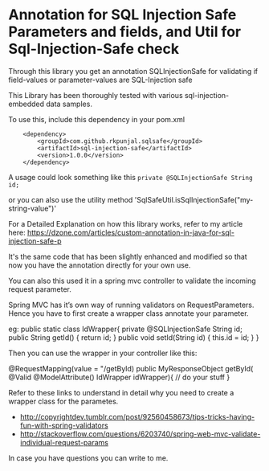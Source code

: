 # Annotation for SQL Injection Safe Parameters and fields, and Util for Sql-Injection-Safe check

Through this library you get an annotation SQLInjectionSafe for validating if field-values or parameter-values are SQL-Injection safe

This Library has been thoroughly tested with various sql-injection-embedded data samples.

To use this, include this dependency in your pom.xml

        <dependency>
            <groupId>com.github.rkpunjal.sqlsafe</groupId>
            <artifactId>sql-injection-safe</artifactId>
            <version>1.0.0</version>
        </dependency>

A usage could look something like this
`private @SQLInjectionSafe String id;`

or you can also use the utility method 
'SqlSafeUtil.isSqlInjectionSafe("my-string-value")'


For a Detailed Explanation on how this library works, refer to my article here: 
https://dzone.com/articles/custom-annotation-in-java-for-sql-injection-safe-p

It's the same code that has been slightly enhanced and modified so that now you have the annotation directly for your own use.


You can also this used it in a spring mvc controller to validate the incoming request parameter.

Spring MVC has it’s own way of running validators on RequestParameters.
Hence you have to first create a wrapper class annotate your parameter.

eg:
public static class IdWrapper{
    private @SQLInjectionSafe String id;
    public String getId() {
        return id;
    }
    public void setId(String id) {
        this.id = id;
    }
}

Then you can use the wrapper in your controller like this:

@RequestMapping(value = "/getById)
public MyResponseObject getById(
        @Valid @ModelAttribute() IdWrapper idWrapper){
// do your stuff
}

Refer to these links to understand in detail why you need to create a wrapper class for the parametes.
- http://copyrightdev.tumblr.com/post/92560458673/tips-tricks-having-fun-with-spring-validators
- http://stackoverflow.com/questions/6203740/spring-web-mvc-validate-individual-request-params

In case you have questions you can write to me.

